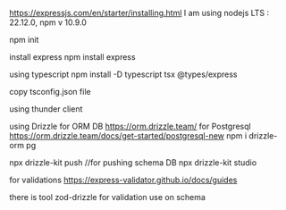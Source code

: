 https://expressjs.com/en/starter/installing.html
I am using nodejs LTS : 22.12.0, npm v 10.9.0

npm init

install express
npm install express

using typescript
npm install -D typescript tsx @types/express

copy tsconfig.json file

using thunder client

using Drizzle for ORM DB https://orm.drizzle.team/
for Postgresql https://orm.drizzle.team/docs/get-started/postgresql-new
npm i drizzle-orm pg

npx drizzle-kit push    //for pushing schema DB
npx drizzle-kit studio    


for validations https://express-validator.github.io/docs/guides

there is tool zod-drizzle for validation use on schema